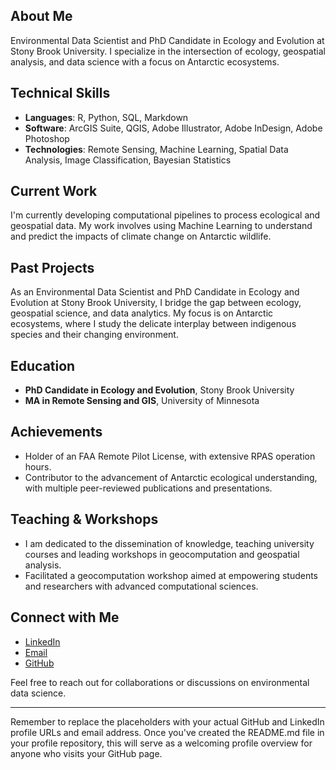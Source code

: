 ## About Me

Environmental Data Scientist and PhD Candidate in Ecology and Evolution at Stony Brook University. I specialize in the intersection of ecology, geospatial analysis, and data science with a focus on Antarctic ecosystems.

## Technical Skills

- **Languages**: R, Python, SQL, Markdown
- **Software**: ArcGIS Suite, QGIS, Adobe Illustrator, Adobe InDesign, Adobe Photoshop
- **Technologies**: Remote Sensing, Machine Learning, Spatial Data Analysis, Image Classification, Bayesian Statistics

## Current Work

I'm currently developing computational pipelines to process ecological and geospatial data. My work involves using Machine Learning to understand and predict the impacts of climate change on Antarctic wildlife.

## Past Projects

As an Environmental Data Scientist and PhD Candidate in Ecology and Evolution at Stony Brook University, I bridge the gap between ecology, geospatial science, and data analytics. My focus is on Antarctic ecosystems, where I study the delicate interplay between indigenous species and their changing environment.

## Education

- **PhD Candidate in Ecology and Evolution**, Stony Brook University
- **MA in Remote Sensing and GIS**, University of Minnesota

## Achievements

- Holder of an FAA Remote Pilot License, with extensive RPAS operation hours.
- Contributor to the advancement of Antarctic ecological understanding, with multiple peer-reviewed publications and presentations.

## Teaching & Workshops

- I am dedicated to the dissemination of knowledge, teaching university courses and leading workshops in geocomputation and geospatial analysis.
- Facilitated a geocomputation workshop aimed at empowering students and researchers with advanced computational sciences.

##  Connect with Me

- [LinkedIn](https://www.linkedin.com/in/michael-wethington-71661094/)
- [Email](mailto:wething@gmail.com)
- [GitHub](https://github.com/mwethington-SUNY)

Feel free to reach out for collaborations or discussions on environmental data science.

---

Remember to replace the placeholders with your actual GitHub and LinkedIn profile URLs and email address. Once you've created the README.md file in your profile repository, this will serve as a welcoming profile overview for anyone who visits your GitHub page.
